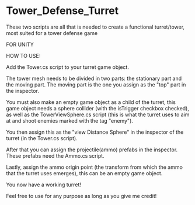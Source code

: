# Tower_Defense_Turret
These two scripts are all that is needed to create a functional turret/tower, most suited for a tower defense game

FOR UNITY

HOW TO USE:

Add the Tower.cs script to your turret game object.

The tower mesh needs to be divided in two parts: the stationary part and the moving part.
The moving part is the one you assign as the "top" part in the inspector.

You must also make an empty game object as a child of the turret, this game object needs a sphere collider (with the isTrigger checkbox checked), as well as the TowerViewSphere.cs script (this is what the turret uses to aim at and shoot enemies marked with the tag "enemy"). 

You then assign this as the "view Distance Sphere" in the inspector of the turret (in the Tower.cs script). 

After that you can assign the projectile(ammo) prefabs in the inspector. These prefabs need the Ammo.cs script.

Lastly, assign the ammo origin point (the transform from which the ammo that the turret uses emerges), this can be an empty game object.

You now have a working turret!

Feel free to use for any purpose as long as you give me credit!
